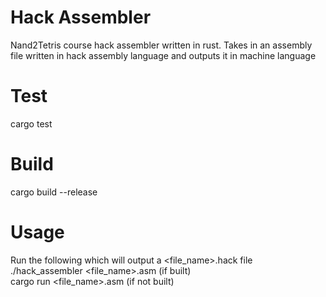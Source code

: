 # Hack Assembler
Nand2Tetris course hack assembler written in rust. Takes in an assembly file written in hack assembly language and outputs it in machine language

# Test
cargo test

# Build
cargo build --release

# Usage
Run the following which will output a <file_name>.hack file<br>
./hack_assembler <file_name>.asm (if built)<br>
cargo run <file_name>.asm (if not built)



